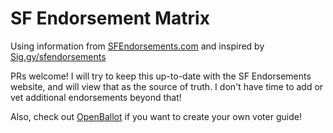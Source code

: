 # SF Endorsement Matrix
Using information from [SFEndorsements.com](https://sfendorsements.com/) and inspired by [Sig.gy/sfendorsements](https://github.com/siggy/sfendorsements)

PRs welcome! I will try to keep this up-to-date with the SF Endorsements website, and will view that as the source of truth. I don't have time to add or vet additional endorsements beyond that!

Also, check out [OpenBallot](https://openballot.app/) if you want to create your own voter guide!

